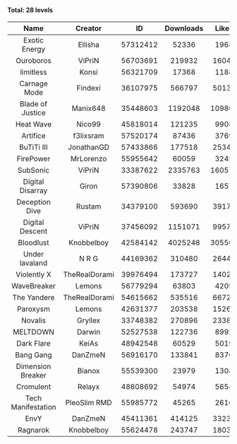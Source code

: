 #### Total: 28 levels

| Name | Creator | ID | Downloads | Likes |
|:---:|:---:|:---:|:---:|:---:|
| Exotic Energy | Ellisha | 57312412 | 52336 | 1964
| Ouroboros | ViPriN | 56703691 | 219932 | 16041
| limitless | Konsi | 56321709 | 17368 | 1188
| Carnage Mode | Findexi | 36107975 | 566797 | 50131
| Blade of Justice | Manix648 | 35448603 | 1192048 | 109805
| Heat Wave | Nico99 | 45818014 | 121235 | 9908
| Artifice | f3lixsram | 57520174 | 87436 | 3769
| BuTiTi III | JonathanGD | 57433866 | 177518 | 25345
| FirePower | MrLorenzo | 55955642 | 60059 | 3245
| SubSonic | ViPriN | 33387622 | 2335763 | 160574
| Digital Disarray | Giron | 57390806 | 33828 | 1657
| Deception Dive | Rustam | 34379100 | 593690 | 39173
| Digital Descent | ViPriN | 37456092 | 1151071 | 99570
| Bloodlust | Knobbelboy | 42584142 | 4025248 | 305507
| Under lavaland | N R G | 44169362 | 310480 | 26443
| Violently X | TheRealDorami | 39976494 | 173727 | 14027
| WaveBreaker | Lemons | 56779294 | 63803 | 4209
| The Yandere | TheRealDorami | 54615662 | 535516 | 66721
| Paroxysm | Lemons | 42631377 | 203538 | 15263
| Novalis | Gryllex | 33748382 | 270896 | 23385
| MELTDOWN | Darwin | 52527538 | 122736 | 8992
| Dark Flare | KeiAs | 48942548 | 60529 | 5019
| Bang Gang | DanZmeN | 56916170 | 133841 | 8376
| Dimension Breaker | Bianox | 55539300 | 23979 | 1308
| Cromulent | Relayx | 48808692 | 54974 | 5654
| Tech Manifestation | PleoSlim RMD | 55985772 | 45265 | 2616
| EnvY | DanZmeN | 45411361 | 414125 | 33234
| Ragnarok | Knobbelboy | 55624478 | 243747 | 18033
